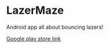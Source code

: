 # LazerMaze
Android app all about bouncing lazers!

<a href="https://play.google.com/store/apps/details?id=nkhrynui.ca.uwaterloo.csclub.LazerMaze">Google play store link</a>
